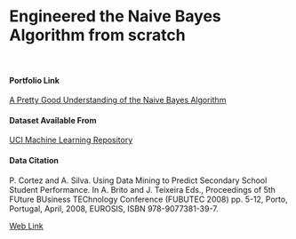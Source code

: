 # Engineered the Naive Bayes Algorithm from scratch
<br>

#### Portfolio Link

[A Pretty Good Understanding of the Naive Bayes Algorithm](https://aufeld.github.io/2020-08-18-NaiveBayes/)

#### Dataset Available From

[UCI Machine Learning Repository](https://archive.ics.uci.edu/ml/datasets/student+performance)

#### Data Citation

P. Cortez and A. Silva. Using Data Mining to Predict Secondary School Student Performance. In A. Brito and J. Teixeira Eds., Proceedings of 5th FUture BUsiness TEChnology Conference (FUBUTEC 2008) pp. 5-12, Porto, Portugal, April, 2008, EUROSIS, ISBN 978-9077381-39-7. 

[Web Link](http://www3.dsi.uminho.pt/pcortez/student.pdf)